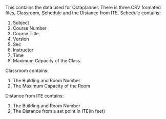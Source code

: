 This contains the data used for Octaplanner. There is three CSV formated files, Classroom, Schedule and the Distance from ITE. 
Schedule contains:
1. Subject        
2. Course Number  
3. Course Title   
4. Version        
5. Sec
6. Instructor
7. Time
8. Maximum Capacity of the Class

Classroom contains:                    
1. The Building and Room Number 
2. The Maximum Capacity of the Room

Distance from ITE contains:              
1. The Building and Room Number
2. The Distance from a set point in ITE(in feet)
